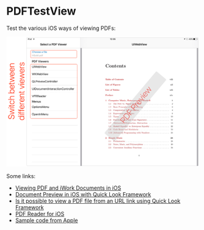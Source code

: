 # PDFTestView
Test the various iOS ways of viewing PDFs:

![](PDFViewerPreview.png)



Some links:

* [Viewing PDF and iWork Documents in iOS](https://ayeohyes.wordpress.com/2015/08/10/viewing-pdf-and-iwork-documents-in-ios/)
* [Document Preview in iOS with Quick Look Framework](http://kratinmobile.com/blog/index.php/document-preview-in-ios-with-quick-look-framework/)
* [Is it possible to view a PDF file from an URL link using Quick Look Framework](http://stackoverflow.com/questions/34930142/is-it-possible-to-view-a-pdf-file-from-an-url-link-using-quick-look-framework)
* [PDF Reader for iOS](http://stackoverflow.com/questions/13447915/pdf-reader-for-ios)
* [Sample code from Apple](https://developer.apple.com/library/ios/samplecode/DocInteraction/Introduction/Intro.html)

